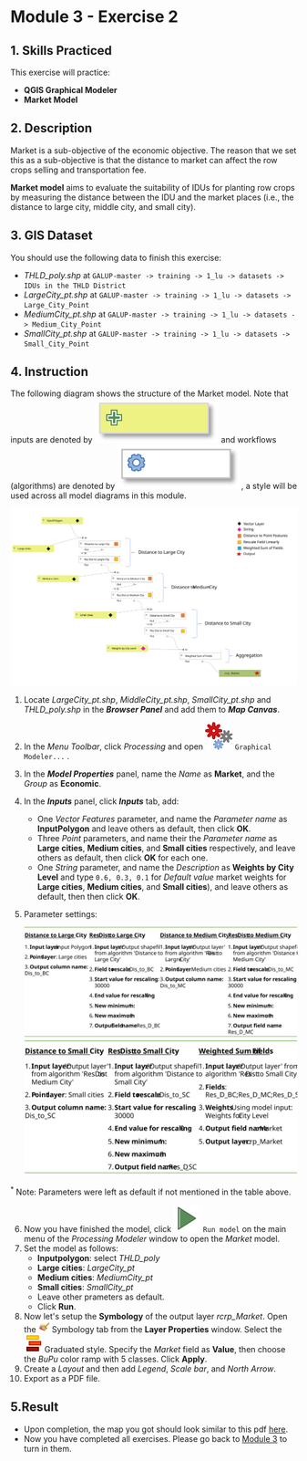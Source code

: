 # Module 3 - Exercise 2

## 1. Skills Practiced

This exercise will practice:

- **QGIS Graphical Modeler**
- **Market Model**

## 2. Description

Market is a sub-objective of the economic objective. The reason that we set
this as a sub-objective is that the distance to market can affect the row
crops selling and transportation fee.

**Market model** aims to evaluate the suitability of IDUs for planting row
crops by measuring the distance between the IDU and the market places (i.e.,
the distance to large city, middle city, and small city).

## 3. GIS Dataset

You should use the following data to finish this exercise:
- _THLD\_poly.shp_ at
`GALUP-master -> training -> 1_lu -> datasets -> IDUs in the THLD District`
- _LargeCity\_pt.shp_ at
`GALUP-master -> training -> 1_lu -> datasets -> Large_City_Point`
- _MediumCity\_pt.shp_ at
`GALUP-master -> training -> 1_lu -> datasets -> Medium_City_Point`
- _SmallCity\_pt.shp_ at
`GALUP-master -> training -> 1_lu -> datasets -> Small_City_Point`

## 4. Instruction

The following diagram shows the structure of the Market model. Note that inputs are denoted by ![Input](../../../images/Input.svg) and  workflows (algorithms) are denoted by ![Workflow](../../../images/Workflow.svg), a style will be used across all model diagrams in this module.

![marketmodelmap](../../../images/Model%20Map/Market.svg)

1. Locate _LargeCity\_pt.shp_, _MiddleCity\_pt.shp_, _SmallCity\_pt.shp_ and
_THLD\_poly.shp_ in the **_Browser Panel_** and add them to **_Map Canvas_**.
2. In the _Menu Toolbar_, click _Processing_ and open ![gm](../../../images/processingModel.svg) `Graphical Modeler...` .
3. In the **_Model Properties_** panel, name the _Name_ as **Market**, and
the _Group_ as **Economic**.
4. In the **_Inputs_** panel, click **_Inputs_** tab, add:
   - One _Vector Features_ parameter, and name the _Parameter name_ as
**InputPolygon** and leave others as default, then click **OK**.
   - Three _Point_ parameters, and name their the _Parameter name_ as
**Large cities**, **Medium cities**, and **Small cities** respectively, and
leave others as default, then click **OK** for each one.
   - One _String_ parameter, and name the _Description_ as
**Weights by City Level** and type `0.6, 0.3, 0.1` for _Default value_
market weights for **Large cities**, **Medium cities**, and **Small cities**),
and leave others as default, then then click **OK**.
5. Parameter settings:

   ![m1](../../../images/PrameterSetting/m1.svg)
   ![m2](../../../images/PrameterSetting/m2.svg)
    
<sup>*</sup>
Note: Parameters were left as default if not mentioned in the table above.

6. Now you have finished the model, click ![st](../../../images/mActionStart.svg)
`Run model`  on the main menu of the _Processing Modeler_ window to open the
_Market_ model.
7. Set the model as follows:
   - **Inputpolygon**: select _THLD\_poly_
   - **Large cities**: _LargeCity\_pt_
   - **Medium cities**: _MediumCity\_pt_
   - **Small cities**: _SmallCity\_pt_
   - Leave other prameters as default.
   - Click **Run**.
8. Now let's setup the **Symbology** of the output layer _rcrp\_Market_.
Open the <img src="../../../images/M2E1/symbology.svg" alt= "AttrTbl" width="20">
Symbology tab from the **Layer Properties** window. Select the ![graduated](../../../images/M2E1/rendererGraduatedSymbol.svg) Graduated style. Specify the _Market_
field as **Value**, then choose the _BuPu_ color ramp with 5 classes. Click **Apply**.
9. Create a _Layout_ and then add _Legend_, _Scale bar_, and _North Arrow_.
10. Export as a PDF file.

## 5.Result

- Upon completion, the map you got should look similar to this pdf
  [here](../pdf_maps/rcrp_Market.pdf).
- Now you have completed all exercises. Please go back to
  [Module 3](https://github.com/SERVIR-WA/GALUP/blob/master/training/1_lu/modules/module3.md#4-exercises-and-post-training-survey) to turn in them.